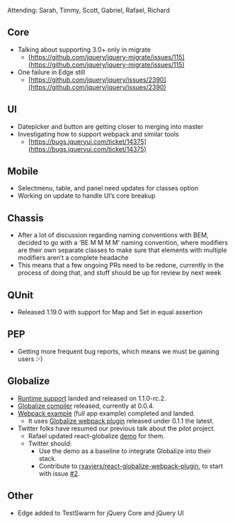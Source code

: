 Attending: Sarah, Timmy, Scott, Gabriel, Rafael, Richard

## Core
* Talking about supporting 3.0+ only in migrate
  * [https://github.com/jquery/jquery-migrate/issues/115](https://github.com/jquery/jquery-migrate/issues/115)
* One failure in Edge still
  * [https://github.com/jquery/jquery/issues/2390](https://github.com/jquery/jquery/issues/2390)

## UI
* Datepicker and button are getting closer to merging into master
* Investigating how to support webpack and similar tools
  * [https://bugs.jqueryui.com/ticket/14375](https://bugs.jqueryui.com/ticket/14375)

## Mobile
* Selectmenu, table, and panel need updates for classes option
* Working on update to handle UI’s core breakup

## Chassis
* After a lot of discussion regarding naming conventions with BEM, decided to go with a ‘BE M M M M’ naming convention, where modifiers are their own separate classes to make sure that elements with multiple modifiers aren’t a complete headache
* This means that a few ongoing PRs need to be redone, currently in the process of doing that, and stuff should be up for review by next week

## QUnit
* Released 1.19.0 with support for Map and Set in equal assertion

## PEP
* Getting more frequent bug reports, which means we must be gaining users :-)

## Globalize
* [Runtime support](https://github.com/jquery/globalize/#compilation-and-the-runtime-modules) landed and released on 1.1.0-rc.2.
* [Globalize compiler](https://github.com/jquery-support/globalize-compiler) released, currently at 0.0.4.
* [Webpack example](https://github.com/jquery/globalize/tree/master/examples/app-npm-webpack) (full app example) completed and landed.
  * It uses [Globalize webpack plugin](https://github.com/rxaviers/globalize-webpack-plugin) released under 0.1.1 the latest.
* Twitter folks have resumed our previous talk about the pilot project.
  * Rafael updated react-globalize [demo](https://github.com/rxaviers/yarsk/tree/react-globalize) for them.
  * Twitter should:
    * Use the demo as a baseline to integrate Globalize into their stack.
    * Contribute to [rxaviers/react-globalize-webpack-plugin](https://github.com/rxaviers/react-globalize-webpack-plugin/issues), to start with issue [#2](https://github.com/rxaviers/react-globalize-webpack-plugin/issues/2).

## Other
* Edge added to TestSwarm for jQuery Core and jQuery UI
